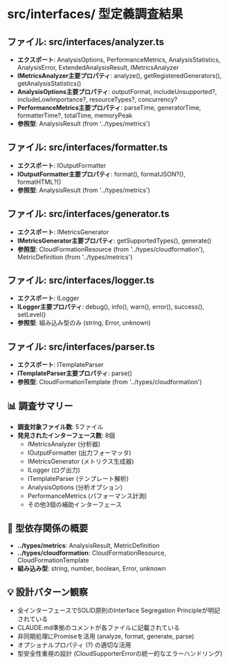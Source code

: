 # src/interfaces/ 型定義調査結果

## ファイル: src/interfaces/analyzer.ts
- **エクスポート**: AnalysisOptions, PerformanceMetrics, AnalysisStatistics, AnalysisError, ExtendedAnalysisResult, IMetricsAnalyzer
- **IMetricsAnalyzer主要プロパティ**: analyze(), getRegisteredGenerators(), getAnalysisStatistics()
- **AnalysisOptions主要プロパティ**: outputFormat, includeUnsupported?, includeLowImportance?, resourceTypes?, concurrency?
- **PerformanceMetrics主要プロパティ**: parseTime, generatorTime, formatterTime?, totalTime, memoryPeak
- **参照型**: AnalysisResult (from '../types/metrics')

## ファイル: src/interfaces/formatter.ts
- **エクスポート**: IOutputFormatter
- **IOutputFormatter主要プロパティ**: format(), formatJSON?(), formatHTML?()
- **参照型**: AnalysisResult (from '../types/metrics')

## ファイル: src/interfaces/generator.ts
- **エクスポート**: IMetricsGenerator
- **IMetricsGenerator主要プロパティ**: getSupportedTypes(), generate()
- **参照型**: CloudFormationResource (from '../types/cloudformation'), MetricDefinition (from '../types/metrics')

## ファイル: src/interfaces/logger.ts
- **エクスポート**: ILogger
- **ILogger主要プロパティ**: debug(), info(), warn(), error(), success(), setLevel()
- **参照型**: 組み込み型のみ (string, Error, unknown)

## ファイル: src/interfaces/parser.ts
- **エクスポート**: ITemplateParser
- **ITemplateParser主要プロパティ**: parse()
- **参照型**: CloudFormationTemplate (from '../types/cloudformation')

## 📊 調査サマリー
- **調査対象ファイル数**: 5ファイル
- **発見されたインターフェース数**: 8個
  - IMetricsAnalyzer (分析器)
  - IOutputFormatter (出力フォーマッタ)
  - IMetricsGenerator (メトリクス生成器)
  - ILogger (ログ出力)
  - ITemplateParser (テンプレート解析)
  - AnalysisOptions (分析オプション)
  - PerformanceMetrics (パフォーマンス計測)
  - その他3個の補助インターフェース

## 🔗 型依存関係の概要
- **../types/metrics**: AnalysisResult, MetricDefinition
- **../types/cloudformation**: CloudFormationResource, CloudFormationTemplate
- **組み込み型**: string, number, boolean, Error, unknown

## 💡 設計パターン観察
- 全インターフェースでSOLID原則のInterface Segregation Principleが明記されている
- CLAUDE.md準拠のコメントが各ファイルに記載されている
- 非同期処理にPromiseを活用 (analyze, format, generate, parse)
- オプショナルプロパティ (?) の適切な活用
- 型安全性重視の設計 (CloudSupporterErrorの統一的なエラーハンドリング)